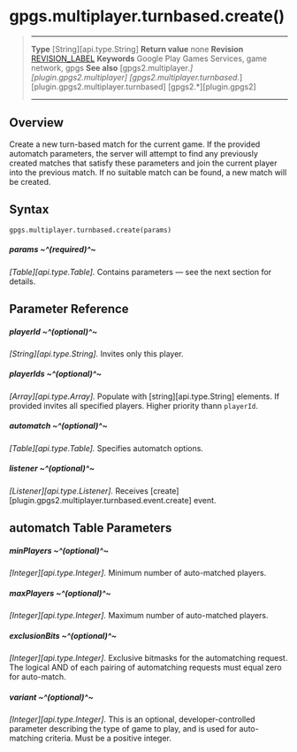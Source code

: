 # gpgs.multiplayer.turnbased.create()

> --------------------- ------------------------------------------------------------------------------------------
> __Type__              [String][api.type.String]
> __Return value__      none
> __Revision__          [REVISION_LABEL](REVISION_URL)
> __Keywords__          Google Play Games Services, game network, gpgs
> __See also__          [gpgs2.multiplayer.*][plugin.gpgs2.multiplayer]
>                       [gpgs2.multiplayer.turnbased.*][plugin.gpgs2.multiplayer.turnbased]
>                       [gpgs2.*][plugin.gpgs2]
> --------------------- ------------------------------------------------------------------------------------------

## Overview

Create a new turn-based match for the current game. If the provided automatch parameters, the server will attempt to find any previously created matches that satisfy these parameters and join the current player into the previous match. If no suitable match can be found, a new match will be created.

## Syntax

	gpgs.multiplayer.turnbased.create(params)

##### params ~^(required)^~
_[Table][api.type.Table]._ Contains parameters — see the next section for details.

## Parameter Reference

##### playerId ~^(optional)^~
_[String][api.type.String]._ Invites only this player.

##### playerIds ~^(optional)^~
_[Array][api.type.Array]._ Populate with [string][api.type.String] elements. If provided invites all specified players. Higher priority thann `playerId`.

##### automatch ~^(optional)^~
_[Table][api.type.Table]._ Specifies automatch options.

##### listener ~^(optional)^~
_[Listener][api.type.Listener]._ Receives [create][plugin.gpgs2.multiplayer.turnbased.event.create] event.

## automatch Table Parameters

##### minPlayers ~^(optional)^~
_[Integer][api.type.Integer]._ Minimum number of auto-matched players.

##### maxPlayers ~^(optional)^~
_[Integer][api.type.Integer]._ Maximum number of auto-matched players.

##### exclusionBits ~^(optional)^~
_[Integer][api.type.Integer]._ Exclusive bitmasks for the automatching request. The logical AND of each pairing of automatching requests must equal zero for auto-match.

##### variant ~^(optional)^~
_[Integer][api.type.Integer]._ This is an optional, developer-controlled parameter describing the type of game to play, and is used for auto-matching criteria. Must be a positive integer.